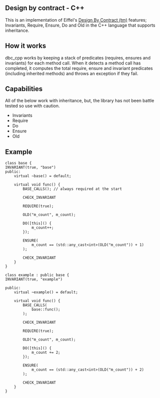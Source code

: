 ## Design by contract - C++


This is an implementation of Eiffel's [Design By Contract (tm)](https://www.eiffel.org/doc/solutions/Design_by_Contract_and_Assertions) features; Invariants, Require, Ensure, Do and Old in the C++ language that supports inheritance.

## How it works

dbc_cpp works by keeping a stack of predicates (requires, ensures and invariants) for each method call. When it detects a method call has completed,
it computes the total require, ensure and invariant predicates (including inherited methods) and throws an exception if they fail.

## Capabilities
All of the below work with inheritance, but, the library has not been battle tested so use with caution.

- Invariants
- Require 
- Do
- Ensure
- Old


## Example
```
class base {
INVARIANT(true, "base")
public:
 	virtual ~base() = default;
  
	virtual void func() {
		BASE_CALLS(); // always required at the start
    
		CHECK_INVARIANT
    
		REQUIRE(true);
    
		OLD("m_count", m_count);
    
		DO([this]() {
			m_count++;
		});
    
		ENSURE(
			m_count == (std::any_cast<int>(OLD("m_count")) + 1)
		);
    
		CHECK_INVARIANT
	}
}

class example : public base {
INVARIANT(true, "example")

public:
 	virtual ~example() = default;
  
	virtual void func() {
		BASE_CALLS(
			base::func();
		);
    
		CHECK_INVARIANT
    
		REQUIRE(true);
    
		OLD("m_count", m_count);
    
		DO([this]() {
			m_count += 2;
		});
    
		ENSURE(
			m_count == (std::any_cast<int>(OLD("m_count")) + 2)
		);
    
		CHECK_INVARIANT
	}
}
```
